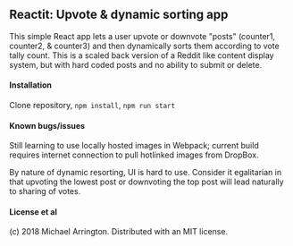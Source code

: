 ## Reactit: Upvote & dynamic sorting app

This simple React app lets a user upvote or downvote "posts" (counter1, counter2, & counter3) and then dynamically sorts them according to vote tally count. This is a scaled back version of a Reddit like content display system, but with hard coded posts and no ability to submit or delete.

#### Installation

Clone repository, `npm install`, `npm run start`

#### Known bugs/issues

Still learning to use locally hosted images in Webpack; current build requires internet connection to pull hotlinked images from DropBox.

By nature of dynamic resorting, UI is hard to use. Consider it egalitarian in that upvoting the lowest post or downvoting the top post will lead naturally to sharing of votes.

#### License et al

(c) 2018 Michael Arrington. Distributed with an MIT license.
